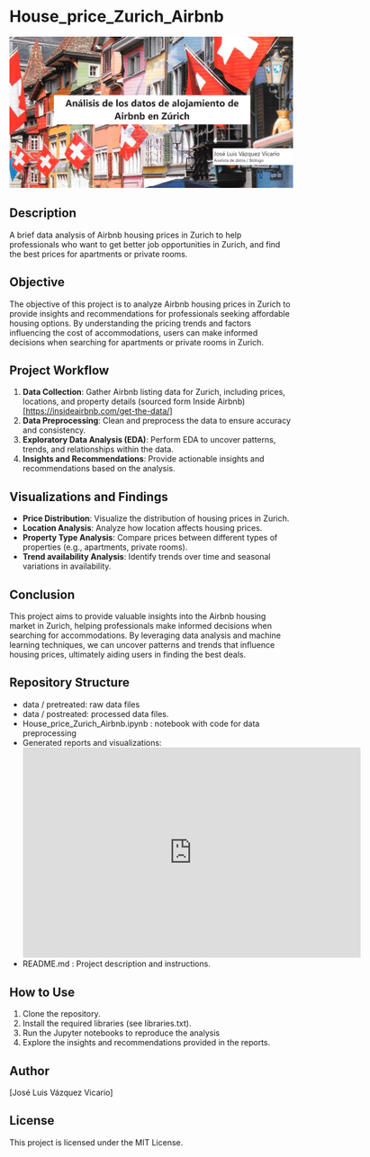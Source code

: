 # House_price_Zurich_Airbnb
![Cover](Cover.png)

## Description
A brief data analysis of Airbnb housing prices in Zurich to help professionals who want to get better job opportunities in Zurich, and find the best prices for apartments or private rooms.

## Objective

The objective of this project is to analyze Airbnb housing prices in Zurich to provide insights and recommendations for professionals seeking affordable housing options. By understanding the pricing trends and factors influencing the cost of accommodations, users can make informed decisions when searching for apartments or private rooms in Zurich.

## Project Workflow

1. **Data Collection**: Gather Airbnb listing data for Zurich, including prices, locations, and property details (sourced form Inside Airbnb) [https://insideairbnb.com/get-the-data/]
2. **Data Preprocessing**: Clean and preprocess the data to ensure accuracy and consistency.
3. **Exploratory Data Analysis (EDA)**: Perform EDA to uncover patterns, trends, and relationships within the data.
4. **Insights and Recommendations**: Provide actionable insights and recommendations based on the analysis.

## Visualizations and Findings

- **Price Distribution**: Visualize the distribution of housing prices in Zurich.
- **Location Analysis**: Analyze how location affects housing prices.
- **Property Type Analysis**: Compare prices between different types of properties (e.g., apartments, private rooms).
- **Trend availability Analysis**: Identify trends over time and seasonal variations in availability.

## Conclusion

This project aims to provide valuable insights into the Airbnb housing market in Zurich, helping professionals make informed decisions when searching for accommodations. By leveraging data analysis and machine learning techniques, we can uncover patterns and trends that influence housing prices, ultimately aiding users in finding the best deals.

## Repository Structure
- data / pretreated: raw data files
- data / postreated: processed data files.
- House_price_Zurich_Airbnb.ipynb : notebook with code for data preprocessing
- Generated reports and visualizations: <iframe title="PowerBI Zurich" width="600" height="373.5" src="https://app.powerbi.com/view?r=eyJrIjoiNTUxMjE0ZWItMjIzYS00NzZjLWE5ODAtODk4N2IwYzVkZGVjIiwidCI6IjhhZWJkZGI2LTM0MTgtNDNhMS1hMjU1LWI5NjQxODZlY2M2NCIsImMiOjl9&pageName=5c66f7f7ce06bc175aa7" frameborder="0" allowFullScreen="true"></iframe>
- README.md : Project description and instructions.

## How to Use

1. Clone the repository.
2. Install the required libraries (see libraries.txt).
3. Run the Jupyter notebooks to reproduce the analysis
4. Explore the insights and recommendations provided in the reports.

## Author

[José Luis Vázquez Vicario]

## License

This project is licensed under the MIT License.